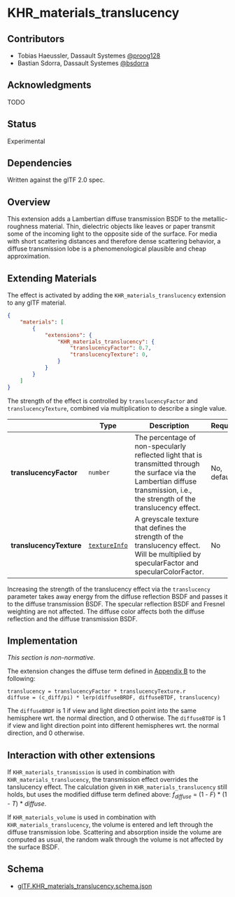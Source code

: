 # KHR\_materials\_translucency

## Contributors

* Tobias Haeussler, Dassault Systemes [@proog128](https://github.com/proog128)
* Bastian Sdorra, Dassault Systemes [@bsdorra](https://github.com/bsdorra)

## Acknowledgments

TODO

## Status

Experimental

## Dependencies

Written against the glTF 2.0 spec.

## Overview

This extension adds a Lambertian diffuse transmission BSDF to the metallic-roughness material. Thin, dielectric objects like leaves or paper transmit some of the incoming light to the opposite side of the surface. For media with short scattering distances and therefore dense scattering behavior, a diffuse transmission lobe is a phenomenological plausible and cheap approximation.

## Extending Materials

The effect is activated by adding the `KHR_materials_translucency` extension to any glTF material.

```json
{
    "materials": [
        {
            "extensions": {
                "KHR_materials_translucency": {
                    "translucencyFactor": 0.7,
                    "translucencyTexture": 0,
                }
            }
        }
    ]
}
```

The strength of the effect is controlled by `translucencyFactor` and `translucencyTexture`, combined via multiplication to describe a single value.

| |Type|Description|Required|
|-|----|-----------|--------|
| **translucencyFactor** | `number` | The percentage of non-specularly reflected light that is transmitted through the surface via the Lambertian diffuse transmission, i.e., the strength of the translucency effect. | No, default: `0`|
| **translucencyTexture** | [`textureInfo`](/specification/2.0/README.md#reference-textureInfo) | A greyscale texture that defines the strength of the translucency effect. Will be multiplied by specularFactor and specularColorFactor. | No |

Increasing the strength of the translucency effect via the `translucency` parameter takes away energy from the diffuse reflection BSDF and passes it to the diffuse transmission BSDF. The specular reflection BSDF and Fresnel weighting are not affected. The diffuse color affects both the diffuse reflection and the diffuse transmission BSDF.

## Implementation

*This section is non-normative.*

The extension changes the diffuse term defined in [Appendix B](/specification/2.0/README.md#appendix-b-brdf-implementation) to the following:

```
translucency = translucencyFactor * translucencyTexture.r
diffuse = (c_diff/pi) * lerp(diffuseBRDF, diffuseBTDF, translucency)
```

The `diffuseBRDF` is 1 if view and light direction point into the same hemisphere wrt. the normal direction, and 0 otherwise. The `diffuseBTDF` is 1 if view and light direction point into different hemispheres wrt. the normal direction, and 0 otherwise.

## Interaction with other extensions

If `KHR_materials_transmission` is used in combination with `KHR_materials_translucency`, the transmission effect overrides the tanslucency effect. The calculation given in `KHR_materials_translucency` still holds, but uses the modified diffuse term defined above: *f*<sub>*diffuse*</sub> = (1 - *F*) * (1 - *T*) * *diffuse*.

If `KHR_materials_volume` is used in combination with `KHR_materials_translucency`, the volume is entered and left through the diffuse transmission lobe. Scattering and absorption inside the volume are computed as usual, the random walk through the volume is not affected by the surface BSDF.

## Schema

- [glTF.KHR_materials_translucency.schema.json](schema/glTF.KHR_materials_translucency.schema.json)
